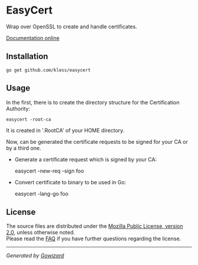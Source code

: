 EasyCert
========
Wrap over OpenSSL to create and handle certificates.

[Documentation online](http://godoc.org/github.com/kless/easycert)

## Installation

	go get github.com/kless/easycert

## Usage

In the first, there is to create the directory structure for the Certification
Authority:

	easycert -root-ca

It is created in '.RootCA' of your HOME directory.

Now, can be generated the certificate requests to be signed for your CA or by
a third one.

- Generate a certificate request which is signed by your CA:

	easycert -new-req -sign foo

- Convert certificate to binary to be used in Go:

	easycert -lang-go foo

## License

The source files are distributed under the [Mozilla Public License, version 2.0](http://mozilla.org/MPL/2.0/),
unless otherwise noted.  
Please read the [FAQ](http://www.mozilla.org/MPL/2.0/FAQ.html)
if you have further questions regarding the license.

* * *
*Generated by [Gowizard](https://github.com/kless/wizard)*

